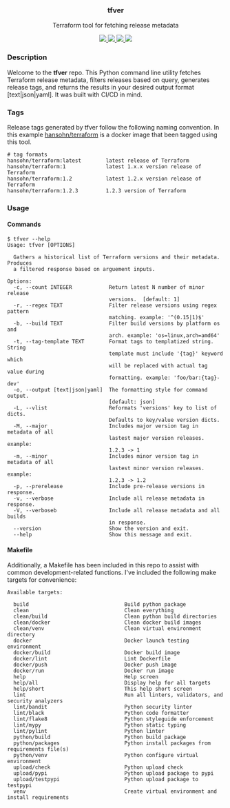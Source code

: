 <div align="center">
  <h3>tfver</h3>
  <p>Terraform tool for fetching release metadata</p>
  <p>
    <!-- Build Status -->
    <a href="https://actions-badge.atrox.dev/hansohn/tfver/goto?ref=main">
      <img src="https://img.shields.io/endpoint.svg?url=https%3A%2F%2Factions-badge.atrox.dev%2Fhansohn%2Ftfver%2Fbadge%3Fref%3Dmain&style=for-the-badge">
    </a>
    <!-- Github Tag -->
    <a href="https://github.com/hansohn/tfver/tags/">
      <img src="https://img.shields.io/github/tag/hansohn/tfver.svg?style=for-the-badge">
    </a>
    <!-- License -->
    <a href="https://github.com/hansohn/tfver/blob/main/LICENSE">
      <img src="https://img.shields.io/github/license/hansohn/tfver.svg?style=for-the-badge">
    </a>
    <!-- LinkedIn -->
    <a href="https://linkedin.com/in/ryanhansohn">
      <img src="https://img.shields.io/badge/-LinkedIn-black.svg?style=for-the-badge&logo=linkedin&colorB=555">
    </a>
  </p>
</div>

### Description

Welcome to the **tfver** repo. This Python command line utility fetches Terraform
release metadata, filters releases based on query, generates release tags, and
returns the results in your desired output format [text|json|yaml]. It was built
with CI/CD in mind.

### Tags

Release tags generated by tfver follow the following naming convention. In
this example [hansohn/terraform](https://hub.docker.com/r/hansohn/terraform) is
a docker image that been tagged using this tool.

```
# tag formats
hansohn/terraform:latest        latest release of Terraform
hansohn/terraform:1             latest 1.x.x version release of Terraform
hansohn/terraform:1.2           latest 1.2.x version release of Terraform
hansohn/terraform:1.2.3         1.2.3 version of Terraform
```

### Usage

#### Commands

```
$ tfver --help
Usage: tfver [OPTIONS]

  Gathers a historical list of Terraform versions and their metadata. Produces
  a filtered response based on arguement inputs.

Options:
  -c, --count INTEGER            Return latest N number of minor release
                                 versions.  [default: 1]
  -r, --regex TEXT               Filter release versions using regex pattern
                                 matching. example: '^(0.15|1)$'
  -b, --build TEXT               Filter build versions by platform os and
                                 arch. example: 'os=linux,arch=amd64'
  -t, --tag-template TEXT        Format tags to templatized string. String
                                 template must include '{tag}' keyword which
                                 will be replaced with actual tag value during
                                 formatting. example: 'foo/bar:{tag}-dev'
  -o, --output [text|json|yaml]  The formatting style for command output.
                                 [default: json]
  -L, --vlist                    Reformats 'versions' key to list of dicts.
                                 Defaults to key/value version dicts.
  -M, --major                    Includes major version tag in metadata of all
                                 lastest major version releases. example:
                                 1.2.3 -> 1
  -m, --minor                    Includes minor version tag in metadata of all
                                 lastest minor version releases. example:
                                 1.2.3 -> 1.2
  -p, --prerelease               Include pre-release versions in response.
  -v, --verbose                  Include all release metadata in response.
  -V, --verboseb                 Include all release metadata and all builds
                                 in response.
  --version                      Show the version and exit.
  --help                         Show this message and exit.
```

#### Makefile

Additionally, a Makefile has been included in this repo to assist with common
development-related functions. I've included the following make targets for
convenience:

```
Available targets:

  build                               Build python package
  clean                               Clean everything
  clean/build                         Clean python build directories
  clean/docker                        Clean docker build images
  clean/venv                          Clean virtual environment directory
  docker                              Docker launch testing environment
  docker/build                        Docker build image
  docker/lint                         Lint Dockerfile
  docker/push                         Docker push image
  docker/run                          Docker run image
  help                                Help screen
  help/all                            Display help for all targets
  help/short                          This help short screen
  lint                                Run all linters, validators, and security analyzers
  lint/bandit                         Python security linter
  lint/black                          Python code formatter
  lint/flake8                         Python styleguide enforcement
  lint/mypy                           Python static typing
  lint/pylint                         Python linter
  python/build                        Python build package
  python/packages                     Python install packages from requirements file(s)
  python/venv                         Python configure virtual environment
  upload/check                        Python upload check
  upload/pypi                         Python upload package to pypi
  upload/testpypi                     Python upload package to testpypi
  venv                                Create virtual environment and install requirements
```
